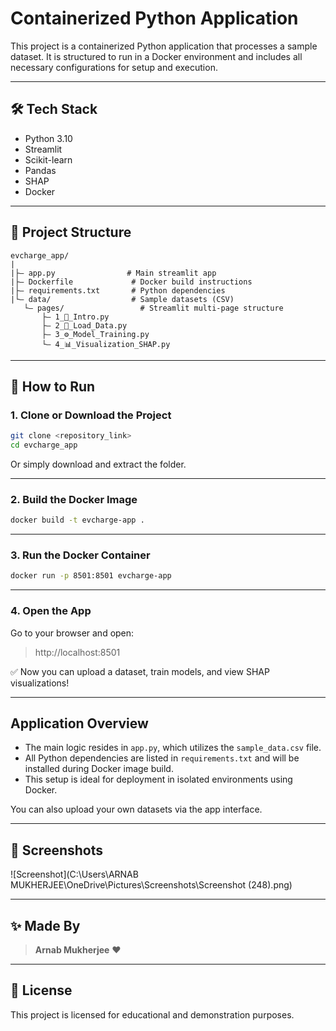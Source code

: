 # Containerized Python Application

This project is a containerized Python application that processes a sample dataset. It is structured to run in a Docker environment and includes all necessary configurations for setup and execution.

---

## 🛠 Tech Stack
- Python 3.10
- Streamlit
- Scikit-learn
- Pandas
- SHAP
- Docker

---

## 📂 Project Structure

```
evcharge_app/
|
|├— app.py                # Main streamlit app
|├— Dockerfile             # Docker build instructions
|├— requirements.txt       # Python dependencies
|└— data/                  # Sample datasets (CSV)
   └— pages/                 # Streamlit multi-page structure
       ├— 1_📄_Intro.py
       ├— 2_📂_Load_Data.py
       ├— 3_⚙️_Model_Training.py
       └— 4_📊_Visualization_SHAP.py
```

---

## 🚀 How to Run

### 1. Clone or Download the Project
```bash
git clone <repository_link>
cd evcharge_app
```

Or simply download and extract the folder.

---

### 2. Build the Docker Image
```bash
docker build -t evcharge-app .
```

---

### 3. Run the Docker Container
```bash
docker run -p 8501:8501 evcharge-app
```

---

### 4. Open the App

Go to your browser and open:

> http://localhost:8501

✅ Now you can upload a dataset, train models, and view SHAP visualizations!

---

## Application Overview

- The main logic resides in `app.py`, which utilizes the `sample_data.csv` file.
- All Python dependencies are listed in `requirements.txt` and will be installed during Docker image build.
- This setup is ideal for deployment in isolated environments using Docker.

You can also upload your own datasets via the app interface.

---

## 📸 Screenshots

![Screenshot](C:\Users\ARNAB MUKHERJEE\OneDrive\Pictures\Screenshots\Screenshot (248).png)

---

## ✨ Made By

> **Arnab Mukherjee** ❤️

---

## 📜 License
This project is licensed for educational and demonstration purposes.

